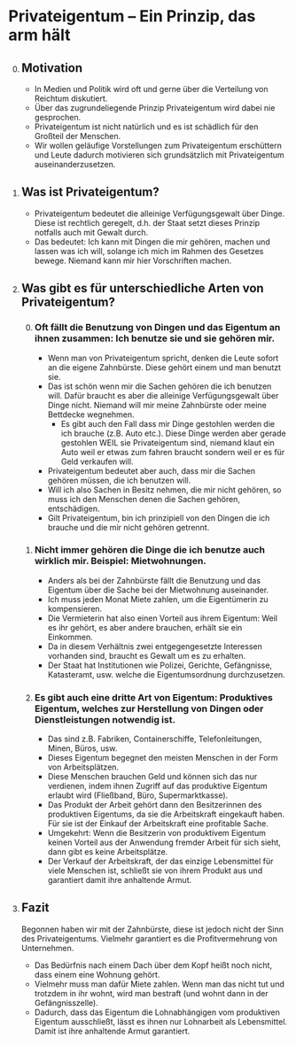 # Privateigentum – Ein Prinzip, das arm hält

0. ## Motivation
    * In Medien und Politik wird oft und gerne über die Verteilung von Reichtum diskutiert.
    * Über das zugrundeliegende Prinzip Privateigentum wird dabei nie gesprochen.
    * Privateigentum ist nicht natürlich und es ist schädlich für den Großteil der Menschen.
    * Wir wollen geläufige Vorstellungen zum Privateigentum erschüttern und Leute dadurch motivieren sich grundsätzlich mit Privateigentum auseinanderzusetzen.
    
1. ## Was ist Privateigentum? 
    * Privateigentum bedeutet die alleinige Verfügungsgewalt über Dinge. Diese ist rechtlich geregelt, d.h. der Staat setzt dieses Prinzip notfalls auch mit Gewalt durch.
    * Das bedeutet: Ich kann mit Dingen die mir gehören, machen und lassen was ich will, solange ich mich im Rahmen des Gesetzes bewege. Niemand kann mir hier Vorschriften machen. 
    
2. ## Was gibt es für unterschiedliche Arten von Privateigentum?
    0. ### Oft fällt die Benutzung von Dingen und das Eigentum an ihnen zusammen: Ich benutze sie und sie gehören mir.
        * Wenn man von Privateigentum spricht, denken die Leute sofort an die eigene Zahnbürste. Diese gehört einem und man benutzt sie.
        * Das ist schön wenn mir die Sachen gehören die ich benutzen will. Dafür braucht es aber die alleinige Verfügungsgewalt über Dinge nicht. Niemand will mir meine Zahnbürste oder meine Bettdecke wegnehmen.
	        * Es gibt auch den Fall dass mir Dinge gestohlen werden die ich brauche (z.B. Auto etc.). Diese Dinge werden aber gerade gestohlen WEIL sie Privateigentum sind, niemand klaut ein Auto weil er etwas zum fahren braucht sondern weil er es für Geld verkaufen will.
	    * Privateigentum bedeutet aber auch, dass mir die Sachen gehören müssen, die ich benutzen will.
	    * Will ich also Sachen in Besitz nehmen, die mir nicht gehören, so muss ich den Menschen denen die Sachen gehören, entschädigen.
	    * Gilt Privateigentum, bin ich prinzipiell von den Dingen die ich brauche und die mir nicht gehören getrennt.
    
    1. ### Nicht immer gehören die Dinge die ich benutze auch wirklich mir. Beispiel: Mietwohnungen.
	    * Anders als bei der Zahnbürste fällt die Benutzung und das Eigentum über die Sache bei der Mietwohnung auseinander.
	    * Ich muss jeden Monat Miete zahlen, um die Eigentümerin zu kompensieren.
	    * Die Vermieterin hat also einen Vorteil aus ihrem Eigentum: Weil es ihr gehört, es aber andere brauchen, erhält sie ein Einkommen.
	    * Da in diesem Verhältnis zwei entgegengesetzte Interessen vorhanden sind, braucht es Gewalt um es zu erhalten.
	    * Der Staat hat Institutionen wie Polizei, Gerichte, Gefängnisse, Katasteramt, usw. welche die Eigentumsordnung durchzusetzen.
    
    2. ### Es gibt auch eine dritte Art von Eigentum: Produktives Eigentum, welches zur Herstellung von Dingen oder Dienstleistungen notwendig ist.
	    * Das sind z.B. Fabriken, Containerschiffe, Telefonleitungen, Minen, Büros, usw.
	    * Dieses Eigentum begegnet den meisten Menschen in der Form von Arbeitsplätzen.
	    * Diese Menschen brauchen Geld und können sich das nur verdienen, indem ihnen Zugriff auf das produktive Eigentum erlaubt wird (Fließband, Büro, Supermarktkasse).
	    * Das Produkt der Arbeit gehört dann den Besitzerinnen des produktiven Eigentums, da sie die Arbeitskraft eingekauft haben. Für sie ist der Einkauf der Arbeitskraft eine profitable Sache.
	    * Umgekehrt: Wenn die Besitzerin von produktivem Eigentum keinen Vorteil aus der Anwendung fremder Arbeit für sich sieht, dann gibt es keine Arbeitsplätze.
	    * Der Verkauf der Arbeitskraft, der das einzige Lebensmittel für viele Menschen ist, schließt sie von ihrem Produkt aus und garantiert damit ihre anhaltende Armut.
    
3. ## Fazit

	Begonnen haben wir mit der Zahnbürste, diese ist jedoch nicht der Sinn des Privateigentums. Vielmehr garantiert es die Profitvermehrung von Unternehmen.
	* Das Bedürfnis nach einem Dach über dem Kopf heißt noch nicht, dass einem eine Wohnung gehört.
	* Vielmehr muss man dafür Miete zahlen. Wenn man das nicht tut und trotzdem in ihr wohnt, wird man bestraft (und wohnt dann in der Gefängnisszelle).
	* Dadurch, dass das Eigentum die Lohnabhängigen vom produktiven Eigentum ausschließt, lässt es ihnen nur Lohnarbeit als Lebensmittel. Damit ist ihre anhaltende Armut garantiert.
